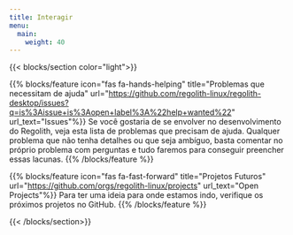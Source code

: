 ```yaml
---
title: Interagir
menu:
  main:
    weight: 40
---
```


{{< blocks/section color="light">}}

{{% blocks/feature icon="fas fa-hands-helping" title="Problemas que necessitam de ajuda" url="https://github.com/regolith-linux/regolith-desktop/issues?q=is%3Aissue+is%3Aopen+label%3A%22help+wanted%22" url_text="Issues"%}}
Se você gostaria de se envolver no desenvolvimento do Regolith, veja esta lista de problemas que precisam de ajuda. Qualquer problema que não tenha detalhes ou que seja ambíguo, basta comentar no próprio problema com perguntas e tudo faremos para conseguir preencher essas lacunas.
{{% /blocks/feature %}}

{{% blocks/feature icon="fas fa-fast-forward" title="Projetos Futuros" url="https://github.com/orgs/regolith-linux/projects" url_text="Open Projects"%}}
Para ter uma ideia para onde estamos indo, verifique os próximos projetos no GitHub.
{{% /blocks/feature %}}

{{< /blocks/section>}}
